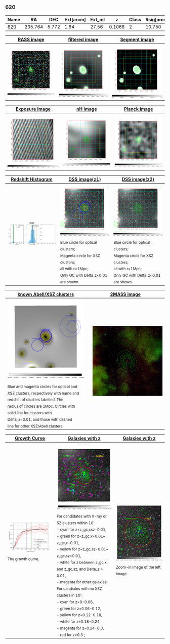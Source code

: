<div STYLE="page-break-after: always;"></div>

### 620

|Name          |RA          |DEC      | Ext[arcm] | Ext_ml | z    | Class| Rsig[arcmin] | CRsig[c/s] | CR500[c/s] | R500[Mpc] |L500[erg/s]|F500[erg/s/cm^2]| M500[Msun]|Tx[keV]|beta|GC(XSZ,Delta_z<0.01)| GC(OPT,Delta_z<0.01)|GC|alias|
|--------------|------------|------------|---|---|-----------|--------|------|------|----|----|----|----|----|----|----|----|----|----|---|
|[620](script/620.md)     | 235.764       | 5.772       | 1.64    | 27.56   | 0.1068 | 2   | 10.750 |0.199 |0.190 |0.913 |1.021e+44 |3.500e-12 |2.395e+14 |3.795 |0.930 |Tar, |redMaPPer, |Tar, |t035|

|[RASS image](../image/620/620_img.pdf)|[filtered image](../image/620/620_fil.pdf)|[Segment image](../image/620/620_seg.pdf)|
|-------------------|--------------------|-------------------|
| <img src="../image/620/620_img.png" width="300">  | <img src="../image/620/620_fil.png" width="300">   | <img src="../image/620/620_seg.png" width="300">  |

|[Exposure image](../image/620/620_mex.pdf)| [nH image](../image/620/620_nh.pdf)| [Planck image](../image/620/620_p.pdf)|
|-------------------|--------------------|-------------------|
|<img src="../image/620/620_mex.png" width="300">   | <img src="../image/620/620_nh.png" width="300">    | <img src="../image/620/620_p.png" width="300"> |

|[Redshift Histogram](../image/620/620_zg.pdf) | [DSS image(z1)](../image/620/620_dss_z1.pdf)      |  [DSS image(z2)](../image/620/620_dss_z2.pdf)    |
|-------------------|--------------------|-------------------|
|<img src="../image/620/620_zg.png" width="300"> |<img src="../image/620/620_dss_z1.png" width="300"> <sub><br>Blue circle for optical clusters; <br>Magenta circle for XSZ clusters; <br>all with r=1Mpc; <br>Only GC with Delta_z<0.01 are shown. </sub>| <img src="../image/620/620_dss_z2.png" width="300"><sub><br>Blue circle for optical clusters; <br>Magenta circle for XSZ clusters; <br>all with r=1Mpc; <br>Only GC with Delta_z<0.01 are shown. </sub> |

|[known Abell/XSZ clusters](../image/620/620_m.pdf) | [2MASS image](../image/620/620_2mass.pdf)      |
|-------------------|-------------------|
|<img src=../image/620/620_m.png width="300"> <sub><br>Blue and magenta circles for optical and <br>XSZ clusters, respectively with name and <br>redshift of clusters labelled. The <br>radius of circles are 1Mpc. Circles with <br>solid line for clusters with <br>Delta_z<0.01, and those with dashed <br>line for other XSZ/Abell clusters.        </sub>|<img src="../image/620/620_2mass.png" width="300">  |

|[Growth Curve](../image/620/620_gca_all.png) |[Galaxies with z](../image/620/620_opt_ned.pdf) |[Galaxies with z](../image/620/620_opt_ned_zoom.pdf) |
|-------------------|-------------------|-------------------|
| <img src="../image/620/620_gca_all.png" width="300"> <sub><br>The growth curve.</sub>| <img src=../image/620/620_opt_ned.png width="300"> <br><sub> For candidates with X-ray or SZ clusters within 10': <br> - cyan for z<z_gc,xsz-0.01, <br> - green for z=z_gc,x-0.01~ z_gc,x+0.01, <br> - yellow for z=z_gc,sz-0.01~ z_gc,sz+0.01, <br> - white for z between z_gc,x and z_gc,sz, and Delta_z > 0.01, <br> - magenta for other galaxies; <br>For candiates with no XSZ clusters in 10': <br> - cyan for z=0-0.06, <br> - green for z=0.06-0.12, <br> - yellow for z=0.12-0.18, <br> - white for z=0.18-0.24, <br> - magenta for z=0.24-0.3, <br> - red for z>0.3 ;  </sub>|<img src=../image/620/620_opt_ned_zoom.png width="300">  <br><sub> Zoom-in image of the left image</sub>|




